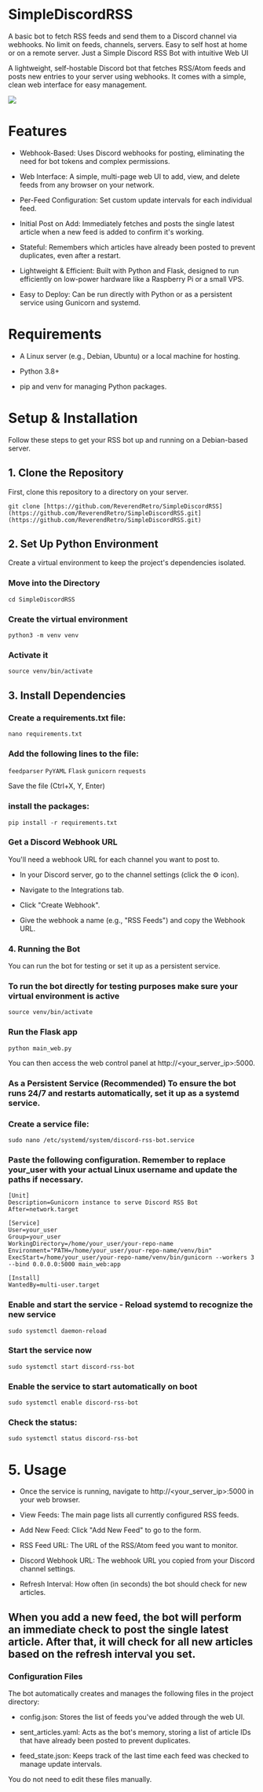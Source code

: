 # SimpleDiscordRSS
A basic bot to fetch RSS feeds and send them to a Discord channel via webhooks. No limit on feeds, channels, servers. Easy to self host at home or on a remote server. Just a Simple Discord RSS Bot with intuitive Web UI

A lightweight, self-hostable Discord bot that fetches RSS/Atom feeds and posts new entries to your server using webhooks. It comes with a simple, clean web interface for easy management.

<img src="https://github.com/ReverendRetro/SimpleDiscordRSS/blob/main/MainPage.png?raw=true"> 

# Features

- Webhook-Based: Uses Discord webhooks for posting, eliminating the need for bot tokens and complex permissions.

- Web Interface: A simple, multi-page web UI to add, view, and delete feeds from any browser on your network.

- Per-Feed Configuration: Set custom update intervals for each individual feed.

- Initial Post on Add: Immediately fetches and posts the single latest article when a new feed is added to confirm it's working.

- Stateful: Remembers which articles have already been posted to prevent duplicates, even after a restart.

- Lightweight & Efficient: Built with Python and Flask, designed to run efficiently on low-power hardware like a Raspberry Pi or a small VPS.

- Easy to Deploy: Can be run directly with Python or as a persistent service using Gunicorn and systemd.

# Requirements

- A Linux server (e.g., Debian, Ubuntu) or a local machine for hosting.

- Python 3.8+

- pip and venv for managing Python packages.

# Setup & Installation

Follow these steps to get your RSS bot up and running on a Debian-based server.

## 1. Clone the Repository

First, clone this repository to a directory on your server.

`git clone [https://github.com/ReverendRetro/SimpleDiscordRSS](https://github.com/ReverendRetro/SimpleDiscordRSS.git](https://github.com/ReverendRetro/SimpleDiscordRSS.git)`


## 2. Set Up Python Environment

Create a virtual environment to keep the project's dependencies isolated.
### Move into the Directory
`cd SimpleDiscordRSS`

### Create the virtual environment
`python3 -m venv venv`

### Activate it
`source venv/bin/activate`

## 3. Install Dependencies

### Create a requirements.txt file:

`nano requirements.txt`

### Add the following lines to the file:

`feedparser`
`PyYAML`
`Flask`
`gunicorn`
`requests`

Save the file (Ctrl+X, Y, Enter) 

### install the packages:

`pip install -r requirements.txt`

### Get a Discord Webhook URL

You'll need a webhook URL for each channel you want to post to.

- In your Discord server, go to the channel settings (click the ⚙️ icon).

- Navigate to the Integrations tab.

- Click "Create Webhook".

- Give the webhook a name (e.g., "RSS Feeds") and copy the Webhook URL.

### 4. Running the Bot

You can run the bot for testing or set it up as a persistent service.

### To run the bot directly for testing purposes make sure your virtual environment is active
`source venv/bin/activate`

### Run the Flask app
`python main_web.py`

You can then access the web control panel at http://<your_server_ip>:5000.

### As a Persistent Service (Recommended) To ensure the bot runs 24/7 and restarts automatically, set it up as a systemd service.

### Create a service file:

`sudo nano /etc/systemd/system/discord-rss-bot.service`

### Paste the following configuration. Remember to replace your_user with your actual Linux username and update the paths if necessary.

```
[Unit]
Description=Gunicorn instance to serve Discord RSS Bot
After=network.target

[Service]
User=your_user
Group=your_user
WorkingDirectory=/home/your_user/your-repo-name
Environment="PATH=/home/your_user/your-repo-name/venv/bin"
ExecStart=/home/your_user/your-repo-name/venv/bin/gunicorn --workers 3 --bind 0.0.0.0:5000 main_web:app

[Install]
WantedBy=multi-user.target
```

### Enable and start the service - Reload systemd to recognize the new service
`sudo systemctl daemon-reload`

### Start the service now
`sudo systemctl start discord-rss-bot`

### Enable the service to start automatically on boot
`sudo systemctl enable discord-rss-bot`

### Check the status:

`sudo systemctl status discord-rss-bot`

# 5. Usage

- Once the service is running, navigate to http://<your_server_ip>:5000 in your web browser.

- View Feeds: The main page lists all currently configured RSS feeds.

- Add New Feed: Click "Add New Feed" to go to the form.

- RSS Feed URL: The URL of the RSS/Atom feed you want to monitor.

- Discord Webhook URL: The webhook URL you copied from your Discord channel settings.

- Refresh Interval: How often (in seconds) the bot should check for new articles.

## When you add a new feed, the bot will perform an immediate check to post the single latest article. After that, it will check for all new articles based on the refresh interval you set.

### Configuration Files

The bot automatically creates and manages the following files in the project directory:

- config.json: Stores the list of feeds you've added through the web UI.

- sent_articles.yaml: Acts as the bot's memory, storing a list of article IDs that have already been posted to prevent duplicates.

- feed_state.json: Keeps track of the last time each feed was checked to manage update intervals.

You do not need to edit these files manually.
